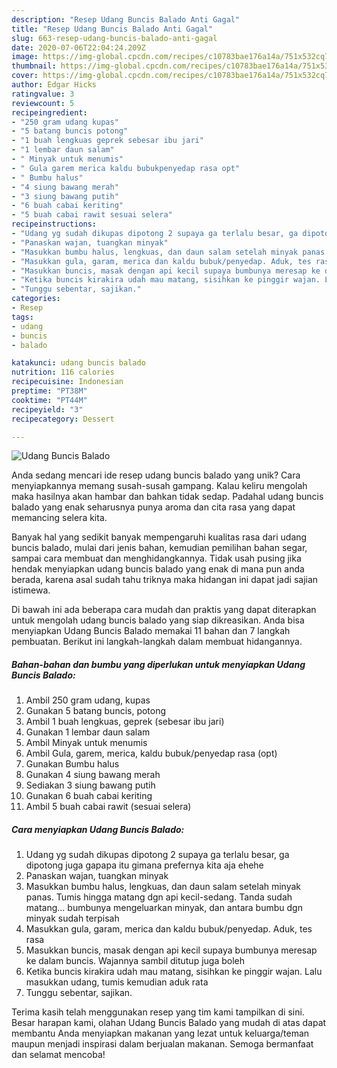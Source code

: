 ```yaml
---
description: "Resep Udang Buncis Balado Anti Gagal"
title: "Resep Udang Buncis Balado Anti Gagal"
slug: 663-resep-udang-buncis-balado-anti-gagal
date: 2020-07-06T22:04:24.209Z
image: https://img-global.cpcdn.com/recipes/c10783bae176a14a/751x532cq70/udang-buncis-balado-foto-resep-utama.jpg
thumbnail: https://img-global.cpcdn.com/recipes/c10783bae176a14a/751x532cq70/udang-buncis-balado-foto-resep-utama.jpg
cover: https://img-global.cpcdn.com/recipes/c10783bae176a14a/751x532cq70/udang-buncis-balado-foto-resep-utama.jpg
author: Edgar Hicks
ratingvalue: 3
reviewcount: 5
recipeingredient:
- "250 gram udang kupas"
- "5 batang buncis potong"
- "1 buah lengkuas geprek sebesar ibu jari"
- "1 lembar daun salam"
- " Minyak untuk menumis"
- " Gula garem merica kaldu bubukpenyedap rasa opt"
- " Bumbu halus"
- "4 siung bawang merah"
- "3 siung bawang putih"
- "6 buah cabai keriting"
- "5 buah cabai rawit sesuai selera"
recipeinstructions:
- "Udang yg sudah dikupas dipotong 2 supaya ga terlalu besar, ga dipotong juga gapapa itu gimana prefernya kita aja ehehe"
- "Panaskan wajan, tuangkan minyak"
- "Masukkan bumbu halus, lengkuas, dan daun salam setelah minyak panas. Tumis hingga matang dgn api kecil-sedang. Tanda sudah matang... bumbunya mengeluarkan minyak, dan antara bumbu dgn minyak sudah terpisah"
- "Masukkan gula, garam, merica dan kaldu bubuk/penyedap. Aduk, tes rasa"
- "Masukkan buncis, masak dengan api kecil supaya bumbunya meresap ke dalam buncis. Wajannya sambil ditutup juga boleh"
- "Ketika buncis kirakira udah mau matang, sisihkan ke pinggir wajan. Lalu masukkan udang, tumis kemudian aduk rata"
- "Tunggu sebentar, sajikan."
categories:
- Resep
tags:
- udang
- buncis
- balado

katakunci: udang buncis balado 
nutrition: 116 calories
recipecuisine: Indonesian
preptime: "PT38M"
cooktime: "PT44M"
recipeyield: "3"
recipecategory: Dessert

---
```



![Udang Buncis Balado](https://img-global.cpcdn.com/recipes/c10783bae176a14a/751x532cq70/udang-buncis-balado-foto-resep-utama.jpg)

Anda sedang mencari ide resep udang buncis balado yang unik? Cara menyiapkannya memang susah-susah gampang. Kalau keliru mengolah maka hasilnya akan hambar dan bahkan tidak sedap. Padahal udang buncis balado yang enak seharusnya punya aroma dan cita rasa yang dapat memancing selera kita.

Banyak hal yang sedikit banyak mempengaruhi kualitas rasa dari udang buncis balado, mulai dari jenis bahan, kemudian pemilihan bahan segar, sampai cara membuat dan menghidangkannya. Tidak usah pusing jika hendak menyiapkan udang buncis balado yang enak di mana pun anda berada, karena asal sudah tahu triknya maka hidangan ini dapat jadi sajian istimewa.




Di bawah ini ada beberapa cara mudah dan praktis yang dapat diterapkan untuk mengolah udang buncis balado yang siap dikreasikan. Anda bisa menyiapkan Udang Buncis Balado memakai 11 bahan dan 7 langkah pembuatan. Berikut ini langkah-langkah dalam membuat hidangannya.

<!--inarticleads1-->

##### Bahan-bahan dan bumbu yang diperlukan untuk menyiapkan Udang Buncis Balado:

1. Ambil 250 gram udang, kupas
1. Gunakan 5 batang buncis, potong
1. Ambil 1 buah lengkuas, geprek (sebesar ibu jari)
1. Gunakan 1 lembar daun salam
1. Ambil  Minyak untuk menumis
1. Ambil  Gula, garem, merica, kaldu bubuk/penyedap rasa (opt)
1. Gunakan  Bumbu halus
1. Gunakan 4 siung bawang merah
1. Sediakan 3 siung bawang putih
1. Gunakan 6 buah cabai keriting
1. Ambil 5 buah cabai rawit (sesuai selera)




<!--inarticleads2-->

##### Cara menyiapkan Udang Buncis Balado:

1. Udang yg sudah dikupas dipotong 2 supaya ga terlalu besar, ga dipotong juga gapapa itu gimana prefernya kita aja ehehe
1. Panaskan wajan, tuangkan minyak
1. Masukkan bumbu halus, lengkuas, dan daun salam setelah minyak panas. Tumis hingga matang dgn api kecil-sedang. Tanda sudah matang... bumbunya mengeluarkan minyak, dan antara bumbu dgn minyak sudah terpisah
1. Masukkan gula, garam, merica dan kaldu bubuk/penyedap. Aduk, tes rasa
1. Masukkan buncis, masak dengan api kecil supaya bumbunya meresap ke dalam buncis. Wajannya sambil ditutup juga boleh
1. Ketika buncis kirakira udah mau matang, sisihkan ke pinggir wajan. Lalu masukkan udang, tumis kemudian aduk rata
1. Tunggu sebentar, sajikan.




Terima kasih telah menggunakan resep yang tim kami tampilkan di sini. Besar harapan kami, olahan Udang Buncis Balado yang mudah di atas dapat membantu Anda menyiapkan makanan yang lezat untuk keluarga/teman maupun menjadi inspirasi dalam berjualan makanan. Semoga bermanfaat dan selamat mencoba!
